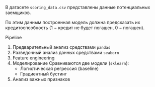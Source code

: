 В датасете `scoring_data.csv` представлены данные потенциальных заемщиков. 

По этим данным построенная модель должна предсказать их кредитоспсобность (1 $-$ кредит не будет погашен, 0 $-$ погашен).

Pipeline
1. Предварительный анализ средствами `pandas`
2. Разведочный анализ данных средствами `seaborn`
3. Feature engineering
4. Моделирование
    Сравниваются две модели (`sklearn`):
      * Логистическая регрессия (baseline)
      * Градиентный бустинг
5. Анализ важных признаков